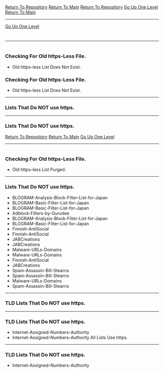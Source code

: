 [Return To Repository](https://github.com/DigitalWarrior/piholeparser/)
[Return To Main](https://github.com/DigitalWarrior/piholeparser/blob/master/RecentRunLogs/Mainlog.md)
[Return To Repository](https://github.com/DigitalWarrior/piholeparser/)
[Go Up One Level](https://github.com/DigitalWarrior/piholeparser/blob/master/RecentRunLogs/TopLevelScripts/10-Running-Initial-Tasks.md)
[Return To Main](https://github.com/DigitalWarrior/piholeparser/blob/master/RecentRunLogs/Mainlog.md)
____________________________________
[Go Up One Level](https://github.com/DigitalWarrior/piholeparser/blob/master/RecentRunLogs/TopLevelScripts/10-Running-Initial-Tasks.md)
# 
____________________________________
# 
### Checking For Old https-Less File.
* Old https-less List Does Not Exist.
### Checking For Old https-Less File.

* Old https-less List Does Not Exist.
___________________________________________________________________

### Lists That Do NOT use https.
___________________________________________________________________
### Lists That Do NOT use https.
[Return To Repository](https://github.com/DigitalWarrior/piholeparser/)
[Return To Main](https://github.com/DigitalWarrior/piholeparser/blob/master/RecentRunLogs/Mainlog.md)
[Go Up One Level](https://github.com/DigitalWarrior/piholeparser/blob/master/RecentRunLogs/TopLevelScripts/10-Running-Initial-Tasks.md)
____________________________________
# 
### Checking For Old https-Less File.
* Old https-less List Purged.

___________________________________________________________________
### Lists That Do NOT use https.
* BLOGRAM-Analysis-Block-Filter-List-for-Japan
* BLOGRAM-Basic-Filter-List-for-Japan
* BLOGRAM-Basic-Filter-List-for-Japan
* Adblock-Filters-by-Gurudee
* BLOGRAM-Analysis-Block-Filter-List-for-Japan
* BLOGRAM-Basic-Filter-List-for-Japan
* Finnish-AntiSocial
* Finnish-AntiSocial
* JABCreations
* JABCreations
* Malware-URLs-Domains
* Malware-URLs-Domains
* Finnish-AntiSocial
* JABCreations
* Spam-Assassin-Bill-Stearns
* Spam-Assassin-Bill-Stearns
* Malware-URLs-Domains
* Spam-Assassin-Bill-Stearns

___________________________________________________________________
### TLD Lists That Do NOT use https.

___________________________________________________________________
### TLD Lists That Do NOT use https.
* Internet-Assigned-Numbers-Authority
* Internet-Assigned-Numbers-Authority
All Lists Use https.

___________________________________________________________________
### TLD Lists That Do NOT use https.
* Internet-Assigned-Numbers-Authority
